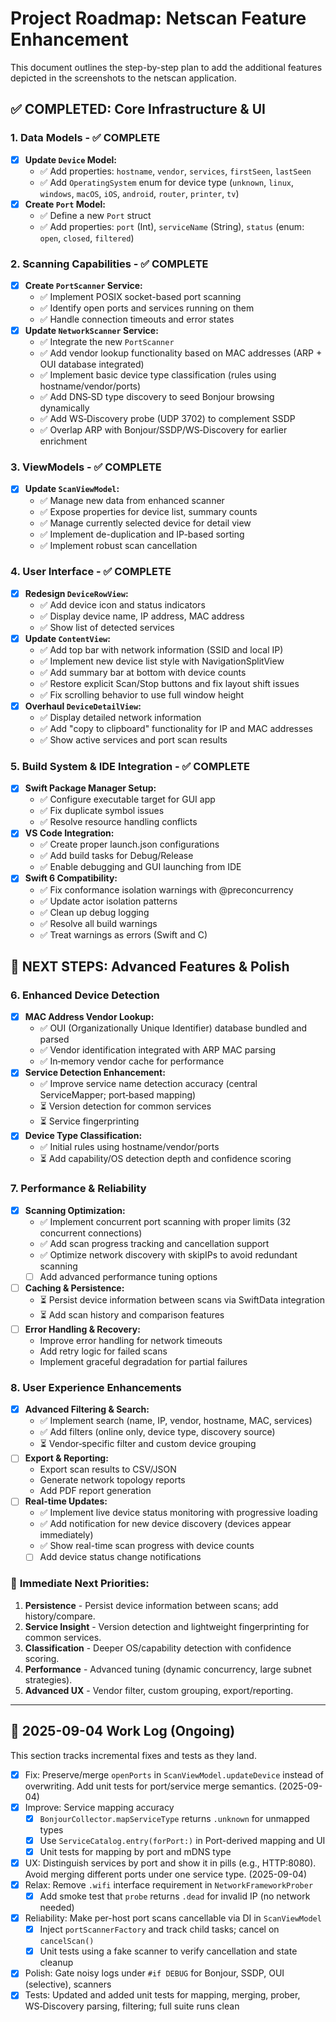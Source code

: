 # Project Roadmap: Netscan Feature Enhancement

This document outlines the step-by-step plan to add the additional features depicted in the screenshots to the netscan application.

## ✅ COMPLETED: Core Infrastructure & UI

### 1. Data Models - ✅ COMPLETE

- [x] **Update `Device` Model:**
  - ✅ Add properties: `hostname`, `vendor`, `services`, `firstSeen`, `lastSeen`
  - ✅ Add `OperatingSystem` enum for device type (`unknown`, `linux`, `windows`, `macOS`, `iOS`, `android`, `router`, `printer`, `tv`)
- [x] **Create `Port` Model:**
  - ✅ Define a new `Port` struct
  - ✅ Add properties: `port` (Int), `serviceName` (String), `status` (enum: `open`, `closed`, `filtered`)

### 2. Scanning Capabilities - ✅ COMPLETE

- [x] **Create `PortScanner` Service:**
  - ✅ Implement POSIX socket-based port scanning
  - ✅ Identify open ports and services running on them
  - ✅ Handle connection timeouts and error states
- [x] **Update `NetworkScanner` Service:**
  - ✅ Integrate the new `PortScanner`
  - ✅ Add vendor lookup functionality based on MAC addresses (ARP + OUI database integrated)
  - ✅ Implement basic device type classification (rules using hostname/vendor/ports)
  - ✅ Add DNS‑SD type discovery to seed Bonjour browsing dynamically
  - ✅ Add WS‑Discovery probe (UDP 3702) to complement SSDP
  - ✅ Overlap ARP with Bonjour/SSDP/WS‑Discovery for earlier enrichment

### 3. ViewModels - ✅ COMPLETE

- [x] **Update `ScanViewModel`:**
  - ✅ Manage new data from enhanced scanner
  - ✅ Expose properties for device list, summary counts
  - ✅ Manage currently selected device for detail view
  - ✅ Implement de-duplication and IP-based sorting
  - ✅ Implement robust scan cancellation

### 4. User Interface - ✅ COMPLETE

- [x] **Redesign `DeviceRowView`:**
  - ✅ Add device icon and status indicators
  - ✅ Display device name, IP address, MAC address
  - ✅ Show list of detected services
- [x] **Update `ContentView`:**
  - ✅ Add top bar with network information (SSID and local IP)
  - ✅ Implement new device list style with NavigationSplitView
  - ✅ Add summary bar at bottom with device counts
  - ✅ Restore explicit Scan/Stop buttons and fix layout shift issues
  - ✅ Fix scrolling behavior to use full window height
- [x] **Overhaul `DeviceDetailView`:**
  - ✅ Display detailed network information
  - ✅ Add "copy to clipboard" functionality for IP and MAC addresses
  - ✅ Show active services and port scan results

### 5. Build System & IDE Integration - ✅ COMPLETE

- [x] **Swift Package Manager Setup:**
  - ✅ Configure executable target for GUI app
  - ✅ Fix duplicate symbol issues
  - ✅ Resolve resource handling conflicts
- [x] **VS Code Integration:**
  - ✅ Create proper launch.json configurations
  - ✅ Add build tasks for Debug/Release
  - ✅ Enable debugging and GUI launching from IDE
- [x] **Swift 6 Compatibility:**
  - ✅ Fix conformance isolation warnings with @preconcurrency
  - ✅ Update actor isolation patterns
  - ✅ Clean up debug logging
  - ✅ Resolve all build warnings
  - ✅ Treat warnings as errors (Swift and C)

## 🚀 NEXT STEPS: Advanced Features & Polish

### 6. Enhanced Device Detection

- [x] **MAC Address Vendor Lookup:**
  - ✅ OUI (Organizationally Unique Identifier) database bundled and parsed
  - ✅ Vendor identification integrated with ARP MAC parsing
  - ✅ In‑memory vendor cache for performance
- [x] **Service Detection Enhancement:**
  - ✅ Improve service name detection accuracy (central ServiceMapper; port‑based mapping)
  - ⏳ Version detection for common services
  - ⏳ Service fingerprinting
- [x] **Device Type Classification:**
  - ✅ Initial rules using hostname/vendor/ports
  - ⏳ Add capability/OS detection depth and confidence scoring

### 7. Performance & Reliability

- [x] **Scanning Optimization:**
  - ✅ Implement concurrent port scanning with proper limits (32 concurrent connections)
  - ✅ Add scan progress tracking and cancellation support
  - ✅ Optimize network discovery with skipIPs to avoid redundant scanning
  - [ ] Add advanced performance tuning options
- [ ] **Caching & Persistence:**
  - ⏳ Persist device information between scans via SwiftData integration
  - ⏳ Add scan history and comparison features
- [ ] **Error Handling & Recovery:**
  - Improve error handling for network timeouts
  - Add retry logic for failed scans
  - Implement graceful degradation for partial failures

### 8. User Experience Enhancements

- [x] **Advanced Filtering & Search:**
  - ✅ Implement search (name, IP, vendor, hostname, MAC, services)
  - ✅ Add filters (online only, device type, discovery source)
  - ⏳ Vendor‑specific filter and custom device grouping
- [ ] **Export & Reporting:**
  - Export scan results to CSV/JSON
  - Generate network topology reports
  - Add PDF report generation
- [ ] **Real-time Updates:**
  - ✅ Implement live device status monitoring with progressive loading
  - ✅ Add notification for new device discovery (devices appear immediately)
  - ✅ Show real-time scan progress with device counts
  - [ ] Add device status change notifications

### 🎯 **Immediate Next Priorities:**

1.  **Persistence** - Persist device information between scans; add history/compare.
2.  **Service Insight** - Version detection and lightweight fingerprinting for common services.
3.  **Classification** - Deeper OS/capability detection with confidence scoring.
4.  **Performance** - Advanced tuning (dynamic concurrency, large subnet strategies).
5.  **Advanced UX** - Vendor filter, custom grouping, export/reporting.

---

## 🔧 2025-09-04 Work Log (Ongoing)

This section tracks incremental fixes and tests as they land.

- [x] Fix: Preserve/merge `openPorts` in `ScanViewModel.updateDevice` instead of overwriting. Add unit tests for port/service merge semantics. (2025-09-04)
- [x] Improve: Service mapping accuracy
  - [x] `BonjourCollector.mapServiceType` returns `.unknown` for unmapped types
  - [x] Use `ServiceCatalog.entry(forPort:)` in Port-derived mapping and UI
  - [x] Unit tests for mapping by port and mDNS type
- [x] UX: Distinguish services by port and show it in pills (e.g., HTTP:8080). Avoid merging different ports under one service type. (2025-09-04)
- [x] Relax: Remove `.wifi` interface requirement in `NetworkFrameworkProber`
  - [x] Add smoke test that `probe` returns `.dead` for invalid IP (no network needed)
- [x] Reliability: Make per-host port scans cancellable via DI in `ScanViewModel`
  - [x] Inject `portScannerFactory` and track child tasks; cancel on `cancelScan()`
  - [x] Unit tests using a fake scanner to verify cancellation and state cleanup
- [x] Polish: Gate noisy logs under `#if DEBUG` for Bonjour, SSDP, OUI (selective), scanners
- [x] Tests: Updated and added unit tests for mapping, merging, prober, WS‑Discovery parsing, filtering; full suite runs clean
